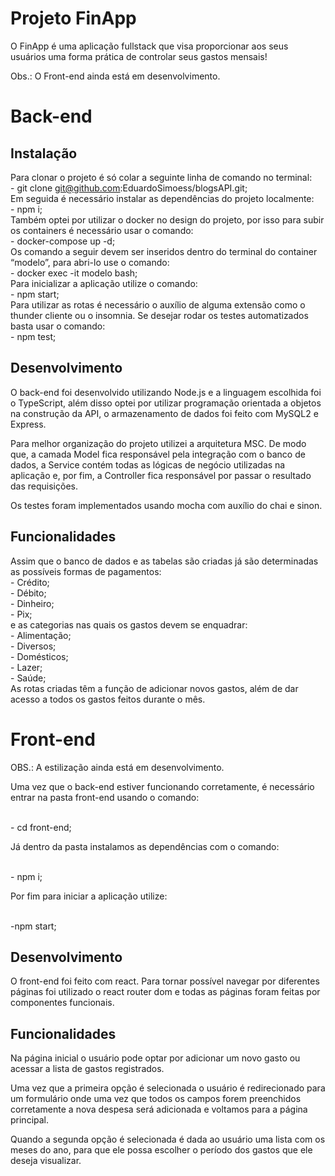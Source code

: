 <h1>Projeto FinApp</h1>

O FinApp é uma aplicação fullstack que visa proporcionar aos seus usuários uma forma prática de controlar seus gastos mensais!

Obs.: O Front-end ainda está em desenvolvimento.

<h1>Back-end</h1>

<h2>Instalação</h2>

Para clonar o projeto é só colar a seguinte linha de comando no terminal:
<br>
<span>- git clone git@github.com:EduardoSimoess/blogsAPI.git;</span>
<br>
Em seguida é necessário instalar as dependências do projeto localmente:
<br>
<span>- npm i;</span>
<br>
Também optei por utilizar o docker no design do projeto, por isso para subir os containers é necessário usar o comando:
<br>
<span>- docker-compose up -d;</span>
<br>
Os comando a seguir devem ser inseridos dentro do terminal do container “modelo”, para abri-lo use o comando:
<br>
<span>- docker exec -it modelo bash;</span>
<br>
Para inicializar a aplicação utilize o comando:
<br>
<span>- npm start;</span>
<br>
Para utilizar as rotas é necessário o auxílio de alguma extensão como o thunder cliente ou o insomnia.
Se desejar rodar os testes automatizados basta usar o comando:
<br>
<span>- npm test;</span>
<br>

<h2>Desenvolvimento</h2>

O back-end foi desenvolvido utilizando Node.js e a linguagem escolhida foi o TypeScript, além disso optei por utilizar programação orientada a objetos na construção da API, o armazenamento de dados foi feito com MySQL2 e Express.

Para melhor organização do projeto utilizei a arquitetura MSC. De modo que, a camada Model fica responsável pela integração com o banco de dados, a Service contém todas as lógicas de negócio utilizadas na aplicação e, por fim, a Controller fica responsável por passar o resultado das requisições.

Os testes foram implementados usando mocha com auxílio do chai e sinon.

<h2>Funcionalidades</h2>

Assim que o banco de dados e as tabelas são criadas já são determinadas as possíveis formas de pagamentos:
<br>
<span>- Crédito;</span>
<br>
<span>- Débito;</span>
<br>
<span>- Dinheiro;</span>
<br>
<span>- Pix;</span>
<br>
e as categorias nas quais os gastos devem se enquadrar:
<br>
<span>- Alimentação;</span>
<br>
<span>- Diversos;</span>
<br>
<span>- Domésticos;</span>
<br>
<span>- Lazer;</span>
<br>
<span>- Saúde;</span>
<br>
As rotas criadas têm a função de adicionar novos gastos, além de dar acesso a todos os gastos feitos durante o mês.

<h1>Front-end</h1>

OBS.: A estilização ainda está em desenvolvimento.

Uma vez que o back-end estiver funcionando corretamente, é necessário entrar na pasta front-end usando o comando:

<br>
<span>- cd front-end;</span>
<br>

Já dentro da pasta instalamos as dependências com o comando:

<br>
<span>- npm i;</span>
<br>

Por fim para iniciar a aplicação utilize:

<br>
<span>-npm start;</span>
<br>

<h2>Desenvolvimento</h2>

O front-end foi feito com react. Para tornar possível navegar por diferentes páginas foi utilizado o react router dom e todas as páginas foram feitas por componentes funcionais. 

<h2>Funcionalidades</h2>

Na página inicial o usuário pode optar por adicionar um novo gasto ou acessar a lista de gastos registrados.

Uma vez que a primeira opção é selecionada o usuário é redirecionado para um formulário onde uma vez que todos os campos forem preenchidos corretamente a nova despesa será adicionada e voltamos para a página principal.

Quando a segunda opção é selecionada é dada ao usuário uma lista com os meses do ano, para que ele possa escolher o período dos gastos que ele deseja visualizar.


